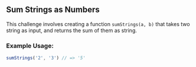 ## Sum Strings as Numbers
This challenge involves creating a function `sumStrings(a, b)` that takes two string as input, and returns the sum of them as string.

### Example Usage:  
```javascript
sumStrings('2', '3') // => '5'